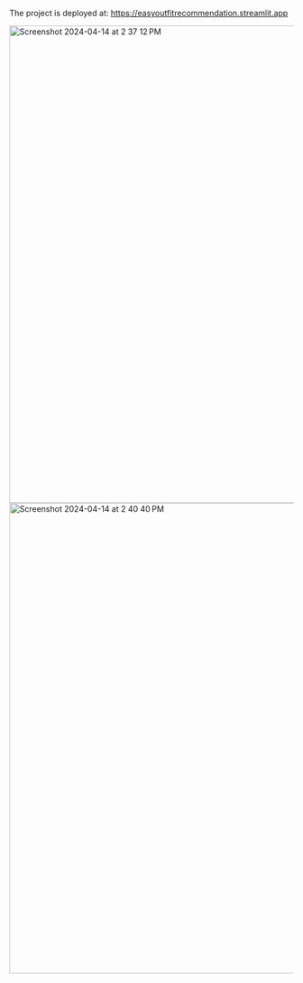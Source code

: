The project is deployed at:
https://easyoutfitrecommendation.streamlit.app

<img width="846" alt="Screenshot 2024-04-14 at 2 37 12 PM" src="https://github.com/surelyanushka/OutfitRecommender/assets/56227926/0fd3ac86-9b1d-4daf-b0e2-74fa19720526">


<img width="834" alt="Screenshot 2024-04-14 at 2 40 40 PM" src="https://github.com/surelyanushka/OutfitRecommender/assets/56227926/b17a70d3-7fc3-4273-a357-e9eaffcd991f">
